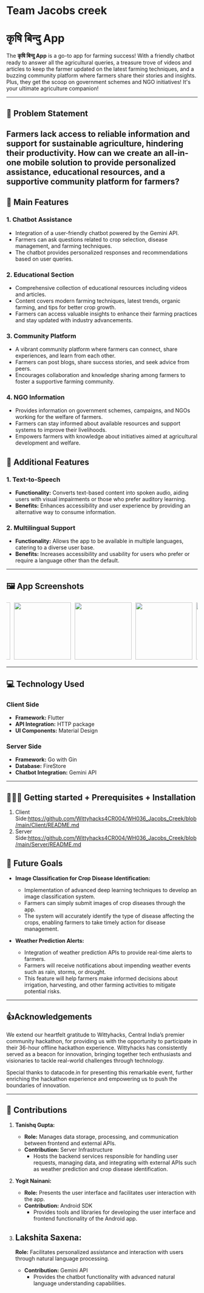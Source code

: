 # Team Jacobs creek
# कृषि बिन्दु App


The **कृषि बिन्दु App** is a go-to app for farming success! With a friendly chatbot ready to answer all the agricultural queries, a treasure trove of videos and articles to keep the farmer updated on the latest farming techniques, and a buzzing community platform where farmers share their stories and insights. Plus, they get the scoop on government schemes and NGO initiatives! It's your ultimate agriculture companion!

---

## 📝 Problem Statement 

Farmers lack access to reliable information and support for sustainable agriculture, hindering their productivity. How can we create an all-in-one mobile solution to provide personalized assistance, educational resources, and a supportive community platform for farmers?
---

## 🚀 Main Features

### 1. Chatbot Assistance
  - Integration of a user-friendly chatbot powered by the Gemini API.
  - Farmers can ask questions related to crop selection, disease management, and farming techniques.
  - The chatbot provides personalized responses and recommendations based on user queries.

### 2. Educational Section
  - Comprehensive collection of educational resources including videos and articles.
  - Content covers modern farming techniques, latest trends, organic farming, and tips for better crop growth.
  - Farmers can access valuable insights to enhance their farming practices and stay updated with industry advancements.

### 3. Community Platform
  - A vibrant community platform where farmers can connect, share experiences, and learn from each other.
  - Farmers can post blogs, share success stories, and seek advice from peers.
  - Encourages collaboration and knowledge sharing among farmers to foster a supportive farming community.

### 4. NGO Information
  - Provides information on government schemes, campaigns, and NGOs working for the welfare of farmers.
  - Farmers can stay informed about available resources and support systems to improve their livelihoods.
  - Empowers farmers with knowledge about initiatives aimed at agricultural development and welfare.


## 🌟 Additional Features

### 1. Text-to-Speech
- **Functionality:** Converts text-based content into spoken audio, aiding users with visual impairments or those who prefer auditory learning.
- **Benefits:** Enhances accessibility and user experience by providing an alternative way to consume information.

### 2. Multilingual Support
- **Functionality:** Allows the app to be available in multiple languages, catering to a diverse user base.
- **Benefits:** Increases accessibility and usability for users who prefer or require a language other than the default.

---

## 🖼️ App Screenshots
<div style="display:flex; justify-content:center; overflow-x: auto; flex-wrap: nowrap; width: 100%;">]
   <img src="https://github.com/Wittyhacks4CR004/WH036_Jacobs_Creek/assets/109305580/98774e50-ca1a-41b0-9af0-a1df7f924af2" style="width: 150px; margin: 5px;">
  <img src="https://github.com/Wittyhacks4CR004/WH036_Jacobs_Creek/assets/109305580/80571b4b-94d8-482a-b60f-86a58c9ab9ae" style="width: 150px; margin: 5px;">
  <img src="https://github.com/Wittyhacks4CR004/WH036_Jacobs_Creek/assets/109305580/bafb91cc-4efe-4e2f-a56d-4f196ee14b00" style="width: 150px; margin: 5px;">
  <img src="https://github.com/Wittyhacks4CR004/WH036_Jacobs_Creek/assets/109305580/640c320b-b93c-4097-88ea-d6c8ae687daf" style="width: 150px; margin: 5px;">
  <img src="https://github.com/Wittyhacks4CR004/WH036_Jacobs_Creek/assets/109305580/98dfcdca-0414-4909-9b88-480e1d55971b" style="width: 150px; margin: 5px;">
</div> 

<!-- <div style="display:flex; justify-content:center; overflow-x: auto; flex-wrap: nowrap; width: 100%;">
  <img src="https://github.com/GSC-IIIT-Kota/Client/blob/master/assets/Screeshots/WhatsApp%20Image%202024-03-05%20at%2012.28.55%20PM.jpeg" style="width: 150px; margin: 5px;">
  <img src="https://github.com/GSC-IIIT-Kota/Client/blob/master/assets/Screeshots/WhatsApp%20Image%202024-03-05%20at%2012.28.54%20PM.jpeg" style="width: 150px; margin: 5px;">
  <img src="https://github.com/GSC-IIIT-Kota/Client/blob/master/assets/Screeshots/WhatsApp%20Image%202024-03-05%20at%2012.28.54%20PM%20(2).jpeg" style="width: 150px; margin: 5px;">
  <img src="https://github.com/GSC-IIIT-Kota/Client/blob/master/assets/Screeshots/WhatsApp%20Image%202024-03-05%20at%2012.28.54%20PM%20(1).jpeg" style="width: 150px; margin: 5px;">  
  <img src="https://github.com/GSC-IIIT-Kota/Client/blob/master/assets/Screeshots/WhatsApp%20Image%202024-03-05%20at%2012.28.49%20PM.jpeg" style="width: 150px; margin: 5px;">  
</div> -->



---

## 💻 Technology Used

### Client Side
- **Framework:** Flutter
- **API Integration:** HTTP package
- **UI Components:** Material Design

### Server Side
- **Framework:** Go with Gin
- **Database:** FireStore
- **Chatbot Integration:** Gemini API

---

## 👨🏼‍💻 Getting started + Prerequisites + Installation

1. Client Side:https://github.com/Wittyhacks4CR004/WH036_Jacobs_Creek/blob/main/Client/README.md
2. Server Side:https://github.com/Wittyhacks4CR004/WH036_Jacobs_Creek/blob/main/Server/README.md

## 🎯 Future Goals

- **Image Classification for Crop Disease Identification:** 
  - Implementation of advanced deep learning techniques to develop an image classification system.
  - Farmers can simply submit images of crop diseases through the app.
  - The system will accurately identify the type of disease affecting the crops, enabling farmers to take timely action for disease management.

- **Weather Prediction Alerts:** 
  - Integration of weather prediction APIs to provide real-time alerts to farmers.
  - Farmers will receive notifications about impending weather events such as rain, storms, or drought.
  - This feature will help farmers make informed decisions about irrigation, harvesting, and other farming activities to mitigate potential risks.

---

## 👍Acknowledgements

We extend our heartfelt gratitude to Wittyhacks, Central India’s premier community hackathon, for providing us with the opportunity to participate in their 36-hour offline hackathon experience. Wittyhacks has consistently served as a beacon for innovation, bringing together tech enthusiasts and visionaries to tackle real-world challenges through technology.

Special thanks to datacode.in for presenting this remarkable event, further enriching the hackathon experience and empowering us to push the boundaries of innovation.

---
## 🙏 Contributions

1. **Tanishq Gupta:**
   - **Role:**  Manages data storage, processing, and communication between frontend and external APIs.
   - **Contribution:** Server Infrastructure
     - Hosts the backend services responsible for handling user requests, managing data, and integrating with external APIs such as weather prediction and crop disease identification. 

2. **Yogit Nainani:**
   - **Role:**  Presents the user interface and facilitates user interaction with the app.
   - **Contribution:** Android SDK
     - Provides tools and libraries for developing the user interface and frontend functionality of the Android app.

3. **Lakshita Saxena:**
   - 
   **Role:** Facilitates personalized assistance and interaction with users through natural language processing.
   - **Contribution:** Gemini API
     - Provides the chatbot functionality with advanced natural language understanding capabilities.

